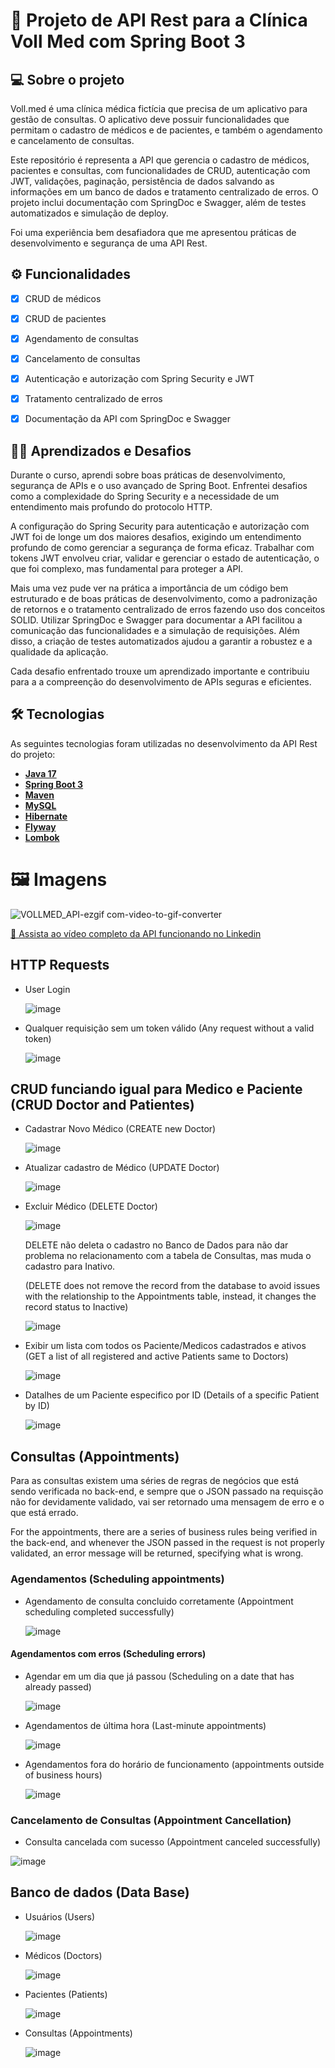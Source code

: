 # 🚀 Projeto de API Rest para a Clínica Voll Med com Spring Boot 3


## 💻 Sobre o projeto

Voll.med é uma clínica médica fictícia que precisa de um aplicativo para gestão de consultas. O aplicativo deve possuir funcionalidades que permitam o cadastro de médicos e de pacientes, e também o agendamento e cancelamento de consultas.

Este repositório é representa a API que gerencia o cadastro de médicos, pacientes e consultas, com funcionalidades de CRUD, autenticação com JWT, validações, 
paginação, persistência de dados salvando as informações em um banco de dados e tratamento centralizado de erros. O projeto inclui documentação com SpringDoc e Swagger, além de testes automatizados e simulação de deploy.

Foi uma experiência bem desafiadora que me apresentou práticas de desenvolvimento e segurança de uma API Rest.


## ⚙️ Funcionalidades

- [x] CRUD de médicos
- [x] CRUD de pacientes
- [x] Agendamento de consultas
- [x] Cancelamento de consultas
- [x] Autenticação e autorização com Spring Security e JWT
- [x] Tratamento centralizado de erros
- [x] Documentação da API com SpringDoc e Swagger



## 🚀💼 Aprendizados e Desafios

Durante o curso, aprendi sobre boas práticas de desenvolvimento, segurança de APIs e o uso avançado de Spring Boot. Enfrentei desafios como a 
complexidade do Spring Security e a necessidade de um entendimento mais profundo do protocolo HTTP.


A configuração do Spring Security para autenticação e autorização com JWT foi de longe um dos maiores desafios, exigindo um entendimento profundo de
como gerenciar a segurança de forma eficaz. Trabalhar com tokens JWT envolveu criar, validar e gerenciar o estado de autenticação, o que foi complexo, 
mas fundamental para proteger a API.

Mais uma vez pude ver na prática a importância de um código bem estruturado e de boas práticas de desenvolvimento, como a padronização de retornos e o tratamento 
centralizado de erros fazendo uso dos conceitos SOLID. 
Utilizar SpringDoc e Swagger para documentar a API facilitou a comunicação das funcionalidades e a simulação de requisições. Além disso, a criação de testes 
automatizados ajudou a garantir a robustez e a qualidade da aplicação.

Cada desafio enfrentado trouxe um aprendizado importante e contribuiu para a a compreenção do desenvolvimento de APIs seguras e eficientes.


## 🛠 Tecnologias

As seguintes tecnologias foram utilizadas no desenvolvimento da API Rest do projeto:

- **[Java 17](https://www.oracle.com/java)**
- **[Spring Boot 3](https://spring.io/projects/spring-boot)**
- **[Maven](https://maven.apache.org)**
- **[MySQL](https://www.mysql.com)**
- **[Hibernate](https://hibernate.org)**
- **[Flyway](https://flywaydb.org)**
- **[Lombok](https://projectlombok.org)**

# 🖼 Imagens


![VOLLMED_API-ezgif com-video-to-gif-converter](https://github.com/user-attachments/assets/2220f4d4-85ca-465d-ae12-ee0306d6b137)

[🔗 Assista ao vídeo completo da API funcionando no Linkedin](https://www.linkedin.com/posts/mateusperpetuo_springboot-java-apirest-activity-7249080670214352897-97WJ?utm_source=share&utm_medium=member_desktop)

## HTTP Requests

- User Login

  ![image](https://github.com/user-attachments/assets/2d2cae6b-eebb-4d60-b36d-3aec6e57849b)

- Qualquer requisição sem um token válido (Any request without a valid token)

  ![image](https://github.com/user-attachments/assets/4ea0785d-45a3-4ff8-8fa7-aa70e94f3d22)


## CRUD funciando igual para Medico e Paciente (CRUD Doctor and Patientes)


- Cadastrar Novo Médico (CREATE new Doctor)

  ![image](https://github.com/user-attachments/assets/004d5603-293b-4a38-ba38-454c6f46bce6)

- Atualizar cadastro de Médico (UPDATE Doctor)

  ![image](https://github.com/user-attachments/assets/3642c1a9-ba9f-4739-813f-54dac6486275)


- Excluir Médico (DELETE Doctor)

  ![image](https://github.com/user-attachments/assets/4cc06526-25da-4701-b1bd-5f31f355843c)

  DELETE não deleta o cadastro no Banco de Dados para não dar problema no relacionamento com a tabela de Consultas, mas muda o cadastro para Inativo.
  
  (DELETE does not remove the record from the database to avoid issues with the relationship to the Appointments table, instead, it changes the record status to Inactive)

  ![image](https://github.com/user-attachments/assets/292c45d2-412c-44d9-a17c-2dc22499c0b1)
  

- Exibir um lista com todos os Paciente/Medicos cadastrados e ativos (GET a list of all registered and active Patients same to Doctors)

  ![image](https://github.com/user-attachments/assets/53b370ff-6087-4aa6-8df4-2dcc9d057e51)

- Datalhes de um Paciente especifico por ID (Details of a specific Patient by ID)

  ![image](https://github.com/user-attachments/assets/28226491-7558-454e-a437-66eb98166611)



## Consultas (Appointments)

Para as consultas existem uma séries de regras de negócios que está sendo verificada no back-end, e sempre que o JSON passado na requisção não for devidamente validado, vai ser retornado uma mensagem de erro e o que está errado.

For the appointments, there are a series of business rules being verified in the back-end, and whenever the JSON passed in the request is not properly validated, an error message will be returned, specifying what is wrong.

### Agendamentos (Scheduling appointments)

- Agendamento de consulta concluido corretamente (Appointment scheduling completed successfully)

  ![image](https://github.com/user-attachments/assets/e0d54bdb-f768-4a65-a3e5-c8699b5600e6)

#### Agendamentos com erros  (Scheduling errors)

- Agendar em um dia que já passou (Scheduling on a date that has already passed)

  ![image](https://github.com/user-attachments/assets/93e2881a-542e-443e-b6af-7b8df82df5c4)

- Agendamentos de última hora (Last-minute appointments)

  ![image](https://github.com/user-attachments/assets/89dd555a-392a-4264-86a1-14d2dd429130)

- Agendamentos fora do horário de funcionamento (appointments outside of business hours)

  ![image](https://github.com/user-attachments/assets/34a6a5d1-09eb-42b3-b251-9153791a703f)

### Cancelamento de Consultas (Appointment Cancellation)

- Consulta cancelada com sucesso (Appointment canceled successfully)

![image](https://github.com/user-attachments/assets/fe2e4e18-ab78-4b33-b8f0-3a988fd650dc)



## Banco de dados (Data Base)

- Usuários (Users)

  ![image](https://github.com/user-attachments/assets/a088220d-eb99-4b2b-8bda-ef83c1484033)

- Médicos (Doctors)

  ![image](https://github.com/user-attachments/assets/f0d0e43c-397a-4aea-8c53-c52905c78083)


- Pacientes (Patients)

  ![image](https://github.com/user-attachments/assets/ab829eb4-4313-433f-aa0b-313dc4f930d4)

- Consultas (Appointments) 

  ![image](https://github.com/user-attachments/assets/de3e6b94-47f4-46f8-a656-d9260513c503)
